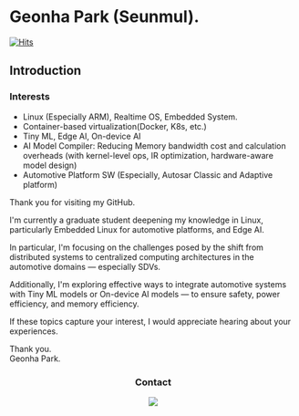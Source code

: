 # Geonha Park (Seunmul).
[![Hits](https://hits.seeyoufarm.com/api/count/incr/badge.svg?url=https%3A%2F%2Fgithub.com%2FSeunmul&count_bg=%2379C83D&title_bg=%23555555&icon=&icon_color=%23E7E7E7&title=hits&edge_flat=false)](https://hits.seeyoufarm.com)

## Introduction

### Interests
- Linux (Especially ARM), Realtime OS, Embedded System.
- Container-based virtualization(Docker, K8s, etc.)
- Tiny ML, Edge AI, On-device AI
- AI Model Compiler: Reducing Memory bandwidth cost and calculation overheads (with kernel-level ops, IR optimization, hardware-aware model design) 
- Automotive Platform SW (Especially, Autosar Classic and Adaptive platform)

Thank you for visiting my GitHub.   
   
I'm currently a graduate student deepening my knowledge in Linux, particularly Embedded Linux for automotive platforms, and Edge AI.

In particular, I'm focusing on the challenges posed by the shift from distributed systems to centralized computing architectures in the automotive domains — especially SDVs.   

Additionally, I'm exploring effective ways to integrate automotive systems with Tiny ML models or On-device AI models — to ensure safety, power efficiency, and memory efficiency.

If these topics capture your interest, I would appreciate hearing about your experiences. 

Thank you.   
Geonha Park.


<h3 align="center"> Contact </h3>
<div align="center">
  <a href="mailto:geonhab504@gmail.com">
    <img
      src="https://img.shields.io/badge/geonhab504@gmail.com-D14836?style=for-the-badge&logo=gmail&logoColor=white"/>
  </a>
</div>



<!--
**Seunmul/Seunmul** is a ✨ _special_ ✨ repository because its `README.md` (this file) appears on your GitHub profile.

Here are some ideas to get you started:

- 🔭 I’m currently working on ...
- 🌱 I’m currently learning ...
- 👯 I’m looking to collaborate on ...
- 🤔 I’m looking for help with ...
- 💬 Ask me about ...
- 📫 How to reach me: ...
- 😄 Pronouns: ...
- ⚡ Fun fact: ...
-->
